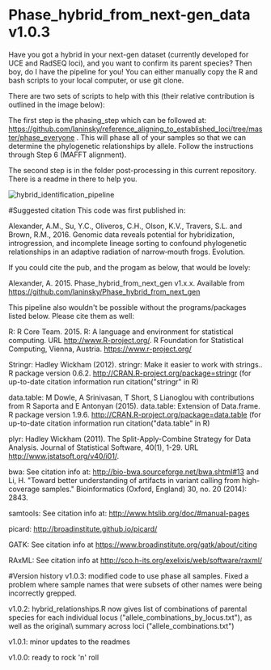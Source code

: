 # Phase_hybrid_from_next-gen_data v1.0.3
Have you got a hybrid in your next-gen dataset (currently developed for UCE and RadSEQ loci), and you want to confirm its parent species? Then boy, do I have the pipeline for you! You can either manually copy the R and bash scripts to your local computer, or use git clone.

There are two sets of scripts to help with this (their relative contribution is outlined in the image below):

The first step is the phasing_step which can be followed at: https://github.com/laninsky/reference_aligning_to_established_loci/tree/master/phase_everyone . This will phase all of your samples so that we can determine the phylogenetic relationships by allele. Follow the instructions through Step 6 (MAFFT alignment).

The second step is in the folder post-processing in this current repository. There is a readme in there to help you.

![hybrid_identification_pipeline](https://cloud.githubusercontent.com/assets/8808649/8860428/4e512bf6-3149-11e5-9ee4-7ea321904d3b.png)

#Suggested citation
This code was first published in:

Alexander, A.M., Su, Y.C., Oliveros, C.H., Olson, K.V., Travers, S.L. and Brown, R.M., 2016. Genomic data reveals potential for hybridization, introgression, and incomplete lineage sorting to confound phylogenetic relationships in an adaptive radiation of narrow‐mouth frogs. Evolution.

If you could cite the pub, and the progam as below, that would be lovely:

Alexander, A. 2015. Phase_hybrid_from_next_gen v1.x.x. Available from https://github.com/laninsky/Phase_hybrid_from_next_gen

This pipeline also wouldn't be possible without the programs/packages listed below. Please cite them as well:

R: R Core Team. 2015. R: A language and environment for statistical computing. URL http://www.R-project.org/. R Foundation for Statistical Computing, Vienna, Austria. https://www.r-project.org/

Stringr:  Hadley Wickham (2012). stringr: Make it easier to work with strings.. R package version 0.6.2. http://CRAN.R-project.org/package=stringr (for up-to-date citation information run citation("stringr" in R)
  
data.table: M Dowle, A Srinivasan, T Short, S Lianoglou with contributions from R Saporta and E Antonyan (2015). data.table: Extension of Data.frame. R package version 1.9.6. http://CRAN.R-project.org/package=data.table  (for up-to-date citation information run citation("data.table" in R)
  
plyr: Hadley Wickham (2011). The Split-Apply-Combine Strategy for Data Analysis. Journal of Statistical Software, 40(1), 1-29. URL  http://www.jstatsoft.org/v40/i01/.

bwa: See citation info at: http://bio-bwa.sourceforge.net/bwa.shtml#13 and Li, H. "Toward better understanding of artifacts in variant calling from high-coverage samples." Bioinformatics (Oxford, England) 30, no. 20 (2014): 2843.

samtools: See citation info at: http://www.htslib.org/doc/#manual-pages

picard: http://broadinstitute.github.io/picard/

GATK: See citation info at https://www.broadinstitute.org/gatk/about/citing

RAxML: See citation info at http://sco.h-its.org/exelixis/web/software/raxml/

#Version history
v1.0.3: modified code to use phase all samples. Fixed a problem where sample names that were subsets of other names were being incorrectly grepped.

v1.0.2: hybrid_relationships.R now gives list of combinations of parental species for each individual locus ("allele_combinations_by_locus.txt"), as well as the original\ summary across loci ("allele_combinations.txt")

v1.0.1: minor updates to the readmes

v1.0.0: ready to rock 'n' roll
